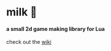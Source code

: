 # milk 🥛 
#### a small 2d game making library for Lua

check out the [wiki](https://github.com/Straskal/milk/wiki)
